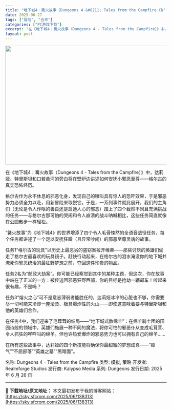 ```yaml
---
title: "地下城4：篝火故事（Dungeons 4 &#8211; Tales from the Campfire CN"
date: 2025-06-27
tags: ["冒险", "合作"]
categories: ["PC游戏下载"]
excerpt: "在《地下城4：篝火故事（Dungeons 4 - Tales from the Campfire）》中，达莉娅、特里斯坦和口若悬河的旁白将在壁炉边讲述如何安抚小邪恶至尊——格尔古的真实恐怖经历。 格尔古作为永不休息的邪恶化身，发现自己的嚎叫具有惊人的恐吓效果，于是邪恶势力必须全力以赴，用新冒险来取悦&hellip;"
layout: post
---
```


<img class="aligncenter size-full wp-image-138314" src="https://sky.sfcrom.com/wp-content/uploads/2025/06/2025062622393150.webp" alt="" width="660" height="370" />

在《地下城4：篝火故事（Dungeons 4 - Tales from the Campfire）》中，达莉娅、特里斯坦和口若悬河的旁白将在壁炉边讲述如何安抚小邪恶至尊——格尔古的真实恐怖经历。

格尔古作为永不休息的邪恶化身，发现自己的嚎叫具有惊人的恐吓效果，于是邪恶势力必须全力以赴，用新冒险来取悦它。于是，一系列事件就此展开，我们的主角们（无论是令人作呕的善良还是启迪人心的邪恶）踏上了四个截然不同且充满挑战的任务——与格尔古那可怕的哭闹和令人崩溃的战斗呐喊相比，这些任务简直就像在公园散步一样轻松。

“篝火故事”为《地下城4》的世界增添了四个令人毛骨悚然的全语音战役任务，每个任务都讲述了一个足以安抚狂躁（且异常吵闹）的邪恶至尊灵魂的故事。

任务1“格尔古的玩具”以历史上最恶劣的盗窃案拉开帷幕——那些讨厌的英雄们偷走了格尔古最喜欢的玩具镜子。赶快行动起来，在格尔古的泪水淹没你的地下城并淹死你邪恶统治的最狂野梦想之前，夺回这件珍贵的物品。

任务2名为“邮政大劫案”。你可能已经察觉到其中的某种主题，但这次，你在故事中站在了正义的一方：被传送回邪恶狂野西部，你的目标是抢劫一辆邮车！听起来很有趣，不是吗？

任务3“熔火之心”可不是意志薄弱者能胜任的，达莉娅冰冷的心脏也不够，你需要尽一切可能来冷却一座滚烫、极具爆炸性的火山——即使这意味着要与特里斯坦和他的英雄们合作。

在任务4中，我们迎来了毛茸茸的结局——“地下城式数绵羊”：在绵羊骑士团的田园诗般的领域中，英雄们施展一种不同的魔法，将你可怕的邪恶仆从变成毛茸茸、令人抓狂的咩咩叫的绵羊。但也许热爱爆炸的邪恶势力也可以拥有自己的绵羊……

在所有这些故事中，达莉娅的四个新技能将确保你最甜蜜的梦想成真——“瘴气”“不屈部落”“英雄之墓”“黑暗面”。

名称: Dungeons 4 - Tales from the Campfire
类型: 模拟, 策略
开发者: Realmforge Studios
发行商: Kalypso Media
系列: Dungeons
发行日期: 2025 年 6 月 26 日

---
📖 **下载地址/原文地址：** 本文最初发布于我的博客网站：[https://sky.sfcrom.com/2025/06/138313](https://sky.sfcrom.com/2025/06/138313)
